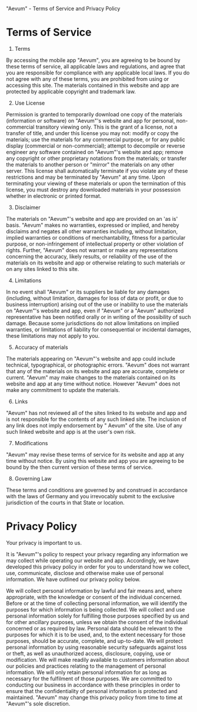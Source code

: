 "Aevum" - Terms of Service and Privacy Policy

# Terms of Service

1. Terms

By accessing the mobile app "Aevum", you are agreeing to be bound by these terms of service, all
applicable laws and regulations, and agree that you are responsible for compliance with any
applicable local laws. If you do not agree with any of these terms, you are prohibited from using or
accessing this site. The materials contained in this website and app are protected by applicable
copyright and trademark law.

2. Use License

Permission is granted to temporarily download one copy of the materials (information or software)
on "Aevum"'s website and app for personal, non-commercial transitory viewing only. This is the grant
of a license, not a transfer of title, and under this license you may not: modify or copy the
materials; use the materials for any commercial purpose, or for any public display (commercial or
non-commercial); attempt to decompile or reverse engineer any software contained on "Aevum"'s
website and app; remove any copyright or other proprietary notations from the materials; or transfer
the materials to another person or "mirror" the materials on any other server. This license shall
automatically terminate if you violate any of these restrictions and may be terminated by "Aevum" at
any time. Upon terminating your viewing of these materials or upon the termination of this license,
you must destroy any downloaded materials in your possession whether in electronic or printed
format.

3. Disclaimer

The materials on "Aevum"'s website and app are provided on an 'as is' basis. "Aevum" makes no
warranties, expressed or implied, and hereby disclaims and negates all other warranties including,
without limitation, implied warranties or conditions of merchantability, fitness for a particular
purpose, or non-infringement of intellectual property or other violation of rights. Further, "Aevum"
does not warrant or make any representations concerning the accuracy, likely results, or reliability
of the use of the materials on its website and app or otherwise relating to such materials or on any
sites linked to this site.

4. Limitations

In no event shall "Aevum" or its suppliers be liable for any damages (including, without limitation,
damages for loss of data or profit, or due to business interruption) arising out of the use or
inability to use the materials on "Aevum"'s website and app, even if "Aevum" or a "Aevum" authorized
representative has been notified orally or in writing of the possibility of such damage. Because
some jurisdictions do not allow limitations on implied warranties, or limitations of liability for
consequential or incidental damages, these limitations may not apply to you.

5. Accuracy of materials

The materials appearing on "Aevum"'s website and app could include technical, typographical, or
photographic errors. "Aevum" does not warrant that any of the materials on its website and app are
accurate, complete or current. "Aevum" may make changes to the materials contained on its website
and app at any time without notice. However "Aevum" does not make any commitment to update the
materials.

6. Links

"Aevum" has not reviewed all of the sites linked to its website and app and is not responsible for
the contents of any such linked site. The inclusion of any link does not imply endorsement by "
Aevum" of the site. Use of any such linked website and app is at the user's own risk.

7. Modifications

"Aevum" may revise these terms of service for its website and app at any time without notice. By
using this website and app you are agreeing to be bound by the then current version of these terms
of service.

8. Governing Law

These terms and conditions are governed by and construed in accordance with the laws of Germany and
you irrevocably submit to the exclusive jurisdiction of the courts in that State or location.

# Privacy Policy

Your privacy is important to us.

It is "Aevum"'s policy to respect your privacy regarding any information we may collect while
operating our website and app. Accordingly, we have developed this privacy policy in order for you
to understand how we collect, use, communicate, disclose and otherwise make use of personal
information. We have outlined our privacy policy below.

We will collect personal information by lawful and fair means and, where appropriate, with the
knowledge or consent of the individual concerned. Before or at the time of collecting personal
information, we will identify the purposes for which information is being collected. We will collect
and use personal information solely for fulfilling those purposes specified by us and for other
ancillary purposes, unless we obtain the consent of the individual concerned or as required by law.
Personal data should be relevant to the purposes for which it is to be used, and, to the extent
necessary for those purposes, should be accurate, complete, and up-to-date. We will protect personal
information by using reasonable security safeguards against loss or theft, as well as unauthorized
access, disclosure, copying, use or modification. We will make readily available to customers
information about our policies and practices relating to the management of personal information. We
will only retain personal information for as long as necessary for the fulfilment of those purposes.
We are committed to conducting our business in accordance with these principles in order to ensure
that the confidentiality of personal information is protected and maintained. "Aevum" may change
this privacy policy from time to time at "Aevum"'s sole discretion.